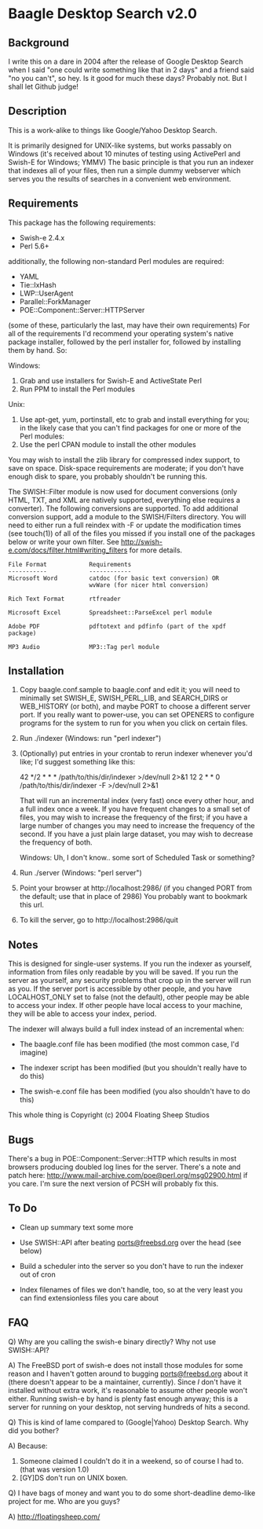Baagle Desktop Search v2.0
==========================

Background
----------

I write this on a dare in 2004 after the release of Google Desktop Search when
I said "one could write something like that in 2 days" and a friend said "no
you can't", so hey.  Is it good for much these days?  Probably not.  But I
shall let Github judge!

Description
-----------

This is a work-alike to things like Google/Yahoo Desktop Search.

It is primarily designed for UNIX-like systems, but works passably on Windows
(it's received about 10 minutes of testing using ActivePerl and Swish-E for
Windows; YMMV) The basic principle is that you run an indexer that indexes all 
of your files, then run a simple dummy webserver which serves you the results 
of searches in a convenient web environment.

Requirements
------------

This package has the following requirements:

* Swish-e 2.4.x
* Perl    5.6+

additionally, the following non-standard Perl modules are required:

* YAML
* Tie::IxHash
* LWP::UserAgent
* Parallel::ForkManager
* POE::Component::Server::HTTPServer

(some of these, particularly the last, may have their own requirements)
For all of the requirements I'd recommend your operating system's native 
package installer, followed by the perl installer for, followed by installing
them by hand.  So:

Windows:

1. Grab and use installers for Swish-E and ActiveState Perl
2. Run PPM to install the Perl modules

Unix:

1. Use apt-get, yum, portinstall, etc to grab and install everything for you;
   in the likely case that you can't find packages for one or more of the
   Perl modules:
2. Use the perl CPAN module to install the other modules

You may wish to install the zlib library for compressed index support, to save
on space.  Disk-space requirements are moderate; if you don't have enough disk 
to spare, you probably shouldn't be running this.

The SWISH::Filter module is now used for document conversions (only HTML, TXT,
and XML are natively supported, everything else requires a converter).  The 
following conversions are supported.  To add additional conversion support, 
add a module to the SWISH/Filters directory.  You will need to either run a full
reindex with -F or update the modification times (see touch(1)) of all of the
files you missed if you install one of the packages below or write your own 
filter.  See http://swish-e.com/docs/filter.html#writing_filters for more details.

    File Format            Requirements
    -----------            ------------
    Microsoft Word         catdoc (for basic text conversion) OR
                           wvWare (for nicer html conversion)

    Rich Text Format       rtfreader
    
    Microsoft Excel        Spreadsheet::ParseExcel perl module
    
    Adobe PDF              pdftotext and pdfinfo (part of the xpdf package)
    
    MP3 Audio              MP3::Tag perl module
  
Installation
------------

1. Copy baagle.conf.sample to baagle.conf and edit it; you will need to 
   minimally set SWISH_E, SWISH_PERL_LIB, and SEARCH_DIRS or WEB_HISTORY (or
   both), and maybe PORT to choose a different server port.  If you really 
   want to power-use, you can set OPENERS to configure programs for the system 
   to run for you when you click on certain files.

2. Run ./indexer (Windows: run "perl indexer")

3. (Optionally) put entries in your crontab to rerun indexer whenever you'd
   like; I'd suggest something like this:

    42 */2 * * * /path/to/this/dir/indexer >/dev/null 2>&1
    12   2 * * 0 /path/to/this/dir/indexer -F >/dev/null 2>&1
   
   That will run an incremental index (very fast) once every other hour, and
   a full index once a week.  If you have frequent changes to a small set of
   files, you may wish to increase the frequency of the first; if you have
   a large number of changes you may need to increase the frequency of the
   second.  If you have a just plain large dataset, you may wish to decrease
   the frequency of both.

   Windows: Uh, I don't know.. some sort of Scheduled Task or something?

4. Run ./server (Windows: "perl server")

5. Point your browser at http://localhost:2986/
   (if you changed PORT from the default; use that in place of 2986)
   You probably want to bookmark this url.

6. To kill the server, go to http://localhost:2986/quit

Notes
-----

This is designed for single-user systems.  If you run the indexer as yourself,
information from files only readable by you will be saved.  If you run the
server as yourself, any security problems that crop up in the server will run
as you.  If the server port is accessible by other people, and you have
LOCALHOST_ONLY set to false (not the default), other people may be able to 
access your index.  If other people have local access to your machine, they
will be able to access your index, period.

The indexer will always build a full index instead of an incremental when:

* The baagle.conf file has been modified (the most common case, I'd imagine)

* The indexer script has been modified (but you shouldn't really have to do
  this)

* The swish-e.conf file has been modified (you also shouldn't have to do this)

This whole thing is Copyright (c) 2004 Floating Sheep Studios

Bugs
----

There's a bug in POE::Component::Server::HTTP which results in most browsers 
producing doubled log lines for the server.  There's a note and patch here:
http://www.mail-archive.com/poe@perl.org/msg02900.html
if you care.  I'm sure the next version of PCSH will probably fix this.

To Do
-----

* Clean up summary text some more

* Use SWISH::API after beating ports@freebsd.org over the head (see below)

* Build a scheduler into the server so you don't have to run the indexer out
  of cron

* Index filenames of files we don't handle, too, so at the very least you
  can find extensionless files you care about

FAQ
---

Q) Why are you calling the swish-e binary directly?  Why not use SWISH::API?

A) The FreeBSD port of swish-e does not install those modules for some reason
   and I haven't gotten around to bugging ports@freebsd.org about it (there
   doesn't appear to be a maintainer, currently).  Since _I_ don't have it
   installed without extra work, it's reasonable to assume other people won't
   either.  Running swish-e by hand is plenty fast enough anyway; this is 
   a server for running on your desktop, not serving hundreds of hits a second.

Q) This is kind of lame compared to (Google|Yahoo) Desktop Search.  Why did 
   you bother?

A) Because:
1. Someone claimed I couldn't do it in a weekend, so of course I had to.  
   (that was version 1.0)
2. [GY]DS don't run on UNIX boxen.

Q) I have bags of money and want you to do some short-deadline demo-like project
   for me.  Who are you guys?

A) http://floatingsheep.com/
